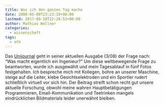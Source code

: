 ```yaml
---
title: Was ich den ganzen Tag mache
date: 2008-05-08T23:23:19+00:00
lastmod: 2017-09-18T22:28:53+00:00
author: Mathias Wellner
categories:
  - wissenschaft
tags:
  - eth
---
```

Das [Unijournal](http://www.unicom.uzh.ch/publications/unijournal.html) geht in seiner aktuellen Ausgabe (3/08) der Frage nach: &#8220;Was macht eigentlich ein Ingenieur?&#8221; Um diese weltbewegende Frage zu beantworten, wurde ich ausgewählt und mein Tagesablauf in fünf Fotos festgehalten. Ich bespreche mich mit Kollegen, bohre an unserer Maschine, steige auf die Leiter, klebe Gesichtselektroden und ein Sportler rudert schließlich virtuell vor sich hin. Der Beitrag streift schon recht gut unsere aktuelle Forschung, obwohl meine wahren Hauptbetätigungen Programmieren, Email-Kommunikation und Teetrinken mangels eindrücklichen Bildmaterials leider unerwähnt bleiben.